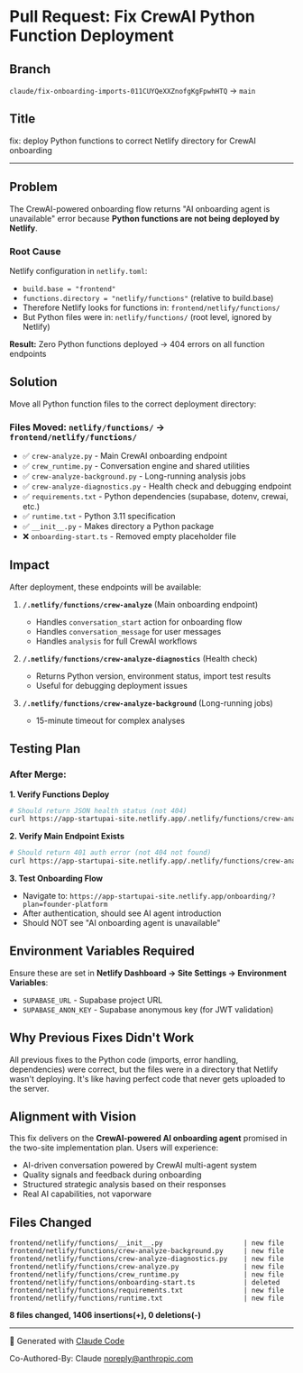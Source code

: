 # Pull Request: Fix CrewAI Python Function Deployment

## Branch
`claude/fix-onboarding-imports-011CUYQeXXZnofgKgFpwhHTQ` → `main`

## Title
fix: deploy Python functions to correct Netlify directory for CrewAI onboarding

---

## Problem

The CrewAI-powered onboarding flow returns "AI onboarding agent is unavailable" error because **Python functions are not being deployed by Netlify**.

### Root Cause

Netlify configuration in `netlify.toml`:
- `build.base = "frontend"`
- `functions.directory = "netlify/functions"` (relative to build.base)
- Therefore Netlify looks for functions in: `frontend/netlify/functions/`
- But Python files were in: `netlify/functions/` (root level, ignored by Netlify)

**Result:** Zero Python functions deployed → 404 errors on all function endpoints

## Solution

Move all Python function files to the correct deployment directory:

### Files Moved: `netlify/functions/` → `frontend/netlify/functions/`

- ✅ `crew-analyze.py` - Main CrewAI onboarding endpoint
- ✅ `crew_runtime.py` - Conversation engine and shared utilities
- ✅ `crew-analyze-background.py` - Long-running analysis jobs
- ✅ `crew-analyze-diagnostics.py` - Health check and debugging endpoint
- ✅ `requirements.txt` - Python dependencies (supabase, dotenv, crewai, etc.)
- ✅ `runtime.txt` - Python 3.11 specification
- ✅ `__init__.py` - Makes directory a Python package
- ❌ `onboarding-start.ts` - Removed empty placeholder file

## Impact

After deployment, these endpoints will be available:

1. **`/.netlify/functions/crew-analyze`** (Main onboarding endpoint)
   - Handles `conversation_start` action for onboarding flow
   - Handles `conversation_message` for user messages
   - Handles `analysis` for full CrewAI workflows

2. **`/.netlify/functions/crew-analyze-diagnostics`** (Health check)
   - Returns Python version, environment status, import test results
   - Useful for debugging deployment issues

3. **`/.netlify/functions/crew-analyze-background`** (Long-running jobs)
   - 15-minute timeout for complex analyses

## Testing Plan

### After Merge:

**1. Verify Functions Deploy**
```bash
# Should return JSON health status (not 404)
curl https://app-startupai-site.netlify.app/.netlify/functions/crew-analyze-diagnostics
```

**2. Verify Main Endpoint Exists**
```bash
# Should return 401 auth error (not 404 not found)
curl https://app-startupai-site.netlify.app/.netlify/functions/crew-analyze
```

**3. Test Onboarding Flow**
- Navigate to: `https://app-startupai-site.netlify.app/onboarding/?plan=founder-platform`
- After authentication, should see AI agent introduction
- Should NOT see "AI onboarding agent is unavailable"

## Environment Variables Required

Ensure these are set in **Netlify Dashboard → Site Settings → Environment Variables**:

- `SUPABASE_URL` - Supabase project URL
- `SUPABASE_ANON_KEY` - Supabase anonymous key (for JWT validation)

## Why Previous Fixes Didn't Work

All previous fixes to the Python code (imports, error handling, dependencies) were correct, but the files were in a directory that Netlify wasn't deploying. It's like having perfect code that never gets uploaded to the server.

## Alignment with Vision

This fix delivers on the **CrewAI-powered AI onboarding agent** promised in the two-site implementation plan. Users will experience:

- AI-driven conversation powered by CrewAI multi-agent system
- Quality signals and feedback during onboarding
- Structured strategic analysis based on their responses
- Real AI capabilities, not vaporware

## Files Changed

```
frontend/netlify/functions/__init__.py                    | new file
frontend/netlify/functions/crew-analyze-background.py     | new file
frontend/netlify/functions/crew-analyze-diagnostics.py    | new file
frontend/netlify/functions/crew-analyze.py                | new file
frontend/netlify/functions/crew_runtime.py                | new file
frontend/netlify/functions/onboarding-start.ts            | deleted
frontend/netlify/functions/requirements.txt               | new file
frontend/netlify/functions/runtime.txt                    | new file
```

**8 files changed, 1406 insertions(+), 0 deletions(-)**

---

🤖 Generated with [Claude Code](https://claude.com/claude-code)

Co-Authored-By: Claude <noreply@anthropic.com>
